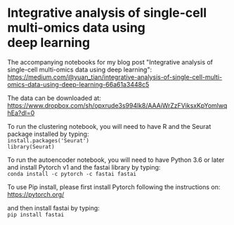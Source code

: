 # Integrative analysis of single-cell multi-omics data using deep learning

The accompanying notebooks for my blog post "Integrative analysis of single-cell multi-omics data using deep learning": https://medium.com/@yuan_tian/integrative-analysis-of-single-cell-multi-omics-data-using-deep-learning-66a61a3448c5 

The data can be downloaded at:  
https://www.dropbox.com/sh/opxrude3s994lk8/AAAiWrZzFViksxKpYomlwqhEa?dl=0

To run the clustering notebook, you will need to have R and the Seurat package installed by typing:  
`install.packages('Seurat')`  
`library(Seurat)`

To run the autoencoder notebook, you will need to have Python 3.6 or later and install Pytorch v1 and the fastai library by typing:  
`conda install -c pytorch -c fastai fastai`

To use Pip install, please first install Pytorch following the instructions on:
https://pytorch.org/

and then install fastai by typing:  
`pip install fastai`
